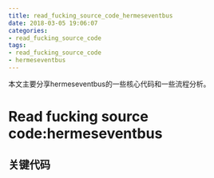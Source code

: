 ```yaml
---
title: read_fucking_source_code_hermeseventbus
date: 2018-03-05 19:06:07
categories: 
- read_fucking_source_code
tags: 
- read_fucking_source_code
- hermeseventbus
---
```


本文主要分享hermeseventbus的一些核心代码和一些流程分析。

<!-- more -->

# Read fucking source code:hermeseventbus

## 关键代码